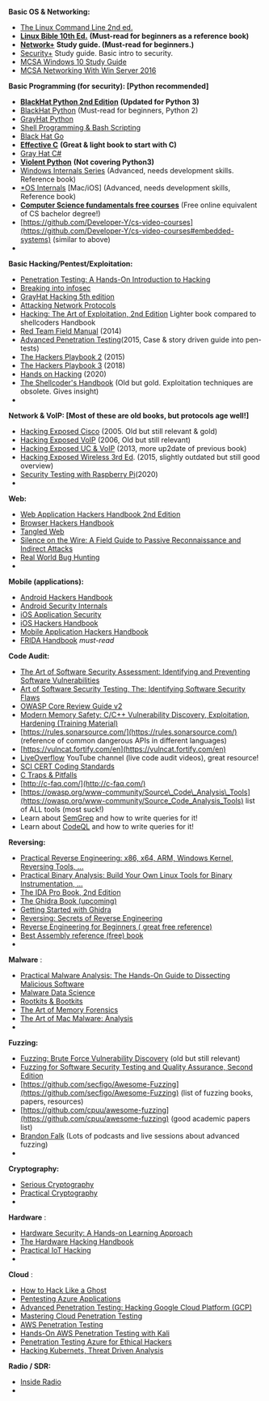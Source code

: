 **Basic OS &amp; Networking:**

- [The Linux Command Line 2nd ed.](https://nostarch.com/tlcl2)
- [**Linux Bible 10th Ed.**](https://www.amazon.com/Linux-Bible-Christopher-Negus-dp-1119578884/dp/1119578884/) **(Must-read for beginners as a reference book)**
- [**Network+**](https://www.amazon.com/CompTIA-Network-Guide-Sixth-N10-006-dp-0071848223/dp/0071848223/) **Study guide. (Must-read for beginners.)**
- [Security+](https://www.amazon.com/CompTIA-Security-Certification-Guide-SY0-601-dp-1260464008/dp/1260464008/) Study guide. Basic intro to security.
- [MCSA Windows 10 Study Guide](https://www.amazon.com/dp/1119384966/)
- [MCSA Networking With Win Server 2016](https://www.amazon.com/Exam-70-741-Networking-Windows-Server/dp/0735697426)

**Basic Programming (for security): [Python recommended]**

- [**BlackHat Python 2nd Edition**](https://nostarch.com/black-hat-python2E) **(Updated for Python 3)**
- [BlackHat Python](https://www.amazon.com/Black-Hat-Python-Programming-Pentesters/dp/1593275900) (Must-read for beginners, Python 2)
- [GrayHat Python](https://www.amazon.com/Gray-Hat-Python-Programming-Engineers-ebook/dp/B007V2DNEK/ref=sr_1_1?dchild=1&amp;keywords=grayhat+python&amp;qid=1585827699&amp;s=books&amp;sr=1-1)
- [Shell Programming &amp; Bash Scripting](https://www.amazon.co.jp/-/en/Robert-Collins/dp/1540637700)
- [Black Hat Go](https://www.amazon.com/Black-Hat-Go-Programming-Pentesters/dp/1593278659)
- [**Effective C**](https://www.amazon.com/Effective-Introduction-Professional-Robert-Seacord-ebook/dp/B0852NTB2H/) **(Great &amp; light book to start with C)**
- [Gray Hat C#](https://www.amazon.com/Gray-Hat-Creating-Automating-Security/dp/1593277598/)
- [**Violent Python**](https://www.amazon.com/Violent-Python-Cookbook-Penetration-Engineers/dp/1597499579) **(Not covering Python3)**
- [Windows Internals Series](https://docs.microsoft.com/en-us/sysinternals/learn/windows-internals) (Advanced, needs development skills. Reference book)
- [\*OS Internals](http://newosxbook.com/index.php) [Mac/iOS] (Advanced, needs development skills, Reference book)
- [**Computer Science fundamentals free courses**](https://github.com/ossu/computer-science) (Free online equivalent of CS bachelor degree!)
- [https://github.com/Developer-Y/cs-video-courses](https://github.com/Developer-Y/cs-video-courses#embedded-systems) (similar to above)
-

**Basic Hacking/Pentest/Exploitation:**

- [Penetration Testing: A Hands-On Introduction to Hacking](https://www.amazon.com/Penetration-Testing-Hands-Introduction-Hacking-ebook/dp/B00KME7GN8/ref=sr_1_1?dchild=1&amp;keywords=penetration+testing&amp;qid=1585823901&amp;s=books&amp;sr=1-1)
- [Breaking into infosec](https://leanpub.com/ltr101-breaking-into-infosec/)
- [GrayHat Hacking 5th edition](https://www.amazon.com/Gray-Hat-Hacking-Ethical-Handbook-ebook/dp/B07D3J9J4H/ref=sr_1_1?dchild=1&amp;keywords=grayhat+hacking&amp;qid=1585823933&amp;s=books&amp;sr=1-1)
- [Attacking Network Protocols](https://www.amazon.com/Attacking-Network-Protocols-Analysis-Exploitation/dp/1593277504/)
- [Hacking: The Art of Exploitation, 2nd Edition](https://www.amazon.com/Hacking-Art-Exploitation-Jon-Erickson/dp/1593271441) Lighter book compared to shellcoders Handbook
- [Red Team Field Manual](https://www.amazon.co.uk/dp/1494295504/) (2014)
- [Advanced Penetration Testing](https://www.amazon.co.uk/Advanced-Penetration-Testing-Hacking-Networks/dp/1119367689/)(2015, Case &amp; story driven guide into pen-tests)
- [The Hackers Playbook 2](https://www.amazon.co.uk/dp/1512214566/) (2015)
- [The Hackers Playbook 3](https://www.amazon.co.uk/Hacker-Playbook-Practical-Penetration-Testing/dp/1980901759/) (2018)
- [Hands on Hacking](https://www.wiley.com/en-se/Hands+on+Hacking-p-9781119561453) (2020)
- [The Shellcoder&#39;s Handbook](https://www.amazon.com/Shellcoders-Handbook-Discovering-Exploiting-Security/dp/047008023X) (Old but gold. Exploitation techniques are obsolete. Gives insight)
-

**Network &amp; VoIP: [Most of these are old books, but protocols age well!]**

- [Hacking Exposed Cisco](https://www.amazon.co.uk/Hacking-Exposed-Cisco-Networks-Solutions/dp/0072259175/) (2005. Old but still relevant &amp; gold)
- [Hacking Exposed VoIP](https://www.amazon.com/Hacking-Exposed-VoIP-Security-Solutions/dp/0072263644) (2006, Old but still relevant)
- [Hacking Exposed UC &amp; VoIP](https://www.amazon.com/Hacking-Exposed-Communications-Security-Solutions/dp/0071798765) (2013, more up2date of previous book)
- [Hacking Exposed Wireless 3rd Ed](https://www.amazon.com/Hacking-Exposed-Wireless-Third-Solutions/dp/0071827633/). (2015, slightly outdated but still good overview)
- [Security Testing with Raspberry Pi](https://www.amazon.com/dp/1072017679/ref=cm_sw_r_cp_apa_i_Kw3pFbQTX5HK7)(2020)
-

**Web:**

- [Web Application Hackers Handbook 2nd Edition](https://www.amazon.com/Web-Application-Hackers-Handbook-Exploiting-ebook/dp/B005LVQA9S/ref=sr_1_1?dchild=1&amp;keywords=web+application+hackers+handbook&amp;qid=1585824138&amp;s=books&amp;sr=1-1)
- [Browser Hackers Handbook](https://www.amazon.com/Browser-Hackers-Handbook-Wade-Alcorn/dp/1118662091/ref=dp_rm_title_3)
- [Tangled Web](https://www.amazon.com/Tangled-Web-Securing-Modern-Applications-ebook/dp/B006FZ3UNI/ref=sr_1_1?dchild=1&amp;keywords=tangled+web&amp;qid=1585825076&amp;s=books&amp;sr=1-1)
- [Silence on the Wire: A Field Guide to Passive Reconnaissance and Indirect Attacks](https://www.amazon.com/Silence-Wire-Passive-Reconnaissance-Indirect-ebook/dp/B008FRNHVY/ref=pd_sim_351_2/132-4739914-1656761?_encoding=UTF8&amp;pd_rd_i=B008FRNHVY&amp;pd_rd_r=7af4ed8e-205e-4c4a-9c88-f6d6ed0eae98&amp;pd_rd_w=5vNYV&amp;pd_rd_wg=ovx5d&amp;pf_rd_p=bab57536-7c8f-4781-a8ed-3e270b9cd303&amp;pf_rd_r=K3DE7F4PF83RP6FJWBPH&amp;psc=1&amp;refRID=K3DE7F4PF83RP6FJWBPH)
- [Real World Bug Hunting](https://www.amazon.com/Real-World-Bug-Hunting-Field-Hacking/dp/1593278616/)
-

**Mobile (applications):**

- [Android Hackers Handbook](https://www.amazon.com/Android-Hackers-Handbook-Joshua-Drake/dp/111860864X/ref=sr_1_5?dchild=1&amp;keywords=application+hackers+handbook&amp;qid=1585827784&amp;s=books&amp;sr=1-5)
- [Android Security Internals](https://www.amazon.com/Android-Security-Internals-Depth-Architecture-ebook/dp/B00P8DRZWA/ref=pd_sim_ebk_14_1/132-4739914-1656761?_encoding=UTF8&amp;pd_rd_i=B00P8DRZWA&amp;pd_rd_r=016875f9-bf64-4aae-8a21-2a34f792823b&amp;pd_rd_w=ousqy&amp;pd_rd_wg=BXMWR&amp;pf_rd_p=dc5f8131-4953-4e94-b701-14887e2f8999&amp;pf_rd_r=RE1XAMK6DS06W1BCY0PG&amp;psc=1&amp;refRID=RE1XAMK6DS06W1BCY0PG)
- [iOS Application Security](https://www.amazon.com/iOS-Application-Security-Definitive-Developers-ebook/dp/B01BLVZ3IK/ref=pd_sim_351_2/132-4739914-1656761?_encoding=UTF8&amp;pd_rd_i=B01BLVZ3IK&amp;pd_rd_r=afcdd8be-7855-420f-9674-81d3b711c430&amp;pd_rd_w=mO8bw&amp;pd_rd_wg=unNtf&amp;pf_rd_p=bab57536-7c8f-4781-a8ed-3e270b9cd303&amp;pf_rd_r=ATDGZE2ZYC3W7A5AFM3D&amp;psc=1&amp;refRID=ATDGZE2ZYC3W7A5AFM3D)
- [iOS Hackers Handbook](https://www.amazon.com/iOS-Hackers-Handbook-Charlie-Miller-ebook/dp/B00888KNL2/ref=pd_sim_ebk_14_2/132-4739914-1656761?_encoding=UTF8&amp;pd_rd_i=B00888KNL2&amp;pd_rd_r=016875f9-bf64-4aae-8a21-2a34f792823b&amp;pd_rd_w=ousqy&amp;pd_rd_wg=BXMWR&amp;pf_rd_p=dc5f8131-4953-4e94-b701-14887e2f8999&amp;pf_rd_r=RE1XAMK6DS06W1BCY0PG&amp;psc=1&amp;refRID=RE1XAMK6DS06W1BCY0PG)
- [Mobile Application Hackers Handbook](https://www.amazon.com/Mobile-Application-Hackers-Handbook/dp/1118958500/ref=dp_rm_img_1)
- [FRIDA Handbook](https://learnfrida.info/) *must-read*

**Code Audit:**

- [The Art of Software Security Assessment: Identifying and Preventing Software Vulnerabilities](https://www.amazon.com/Art-Software-Security-Assessment-Vulnerabilities-ebook/dp/B004XVIWU2/ref=sr_1_1?crid=1ILVYQ2YOZME8&amp;dchild=1&amp;keywords=art+of+software+security+assessment&amp;qid=1585821139&amp;s=digital-text&amp;sprefix=art+of+softwa%2Cdigital-text%2C225&amp;sr=1-1)
- [Art of Software Security Testing, The: Identifying Software Security Flaws](https://www.amazon.com/Art-Software-Security-Testing-Identifying/dp/0321304861)
- [OWASP Core Review Guide v2](https://www.owasp.org/images/5/53/OWASP_Code_Review_Guide_v2.pdf)
- [Modern Memory Safety: C/C++ Vulnerability Discovery, Exploitation, Hardening (Training Material)](https://github.com/struct/mms)
- [https://rules.sonarsource.com/](https://rules.sonarsource.com/) (reference of common dangerous APIs in different languages)
- [https://vulncat.fortify.com/en](https://vulncat.fortify.com/en)
- [LiveOverflow](https://www.youtube.com/c/LiveOverflowCTF) YouTube channel (live code audit videos), great resource!
- [SCI CERT Coding Standards](https://wiki.sei.cmu.edu/confluence/display/c/SEI+CERT+C+Coding+Standard)
- [C Traps &amp; Pitfalls](http://literateprogramming.com/ctraps.pdf)
- [http://c-faq.com/](http://c-faq.com/)
- [https://owasp.org/www-community/Source\_Code\_Analysis\_Tools](https://owasp.org/www-community/Source_Code_Analysis_Tools) list of ALL tools (most suck!)
- Learn about [SemGrep](https://semgrep.dev/docs/getting-started/) and how to write queries for it!
- Learn about [CodeQL](https://codeql.github.com/docs/codeql-cli/getting-started-with-the-codeql-cli/) and how to write queries for it!

**Reversing:**

- [Practical Reverse Engineering: x86, x64, ARM, Windows Kernel, Reversing Tools, ...](https://www.amazon.com/Practical-Reverse-Engineering-Reversing-Obfuscation-ebook/dp/B00IA22R2Y/ref=sr_1_3?dchild=1&amp;keywords=reverse+engineering&amp;qid=1585820697&amp;s=digital-text&amp;sr=1-3)
- [Practical Binary Analysis: Build Your Own Linux Tools for Binary Instrumentation, ...](https://www.amazon.com/Practical-Binary-Analysis-Instrumentation-Disassembly-ebook/dp/B07BPKWJVT/ref=pd_sim_351_4/132-4739914-1656761?_encoding=UTF8&amp;pd_rd_i=B07BPKWJVT&amp;pd_rd_r=b4ef5f2b-0d4d-444b-aa73-484e65182f24&amp;pd_rd_w=OCyY0&amp;pd_rd_wg=TQ21N&amp;pf_rd_p=bab57536-7c8f-4781-a8ed-3e270b9cd303&amp;pf_rd_r=7YY83Z4WY39XX05FDQ1W&amp;psc=1&amp;refRID=7YY83Z4WY39XX05FDQ1W)
- [The IDA Pro Book, 2nd Edition](https://www.amazon.com/IDA-Pro-Book-2nd-ebook/dp/B005EI84TM/ref=pd_sim_351_3/132-4739914-1656761?_encoding=UTF8&amp;pd_rd_i=B005EI84TM&amp;pd_rd_r=b4ef5f2b-0d4d-444b-aa73-484e65182f24&amp;pd_rd_w=OCyY0&amp;pd_rd_wg=TQ21N&amp;pf_rd_p=bab57536-7c8f-4781-a8ed-3e270b9cd303&amp;pf_rd_r=7YY83Z4WY39XX05FDQ1W&amp;psc=1&amp;refRID=7YY83Z4WY39XX05FDQ1W)
- [The Ghidra Book (upcoming)](https://nostarch.com/GhidraBook)
- [Getting Started with Ghidra](https://www.oreilly.com/library/view/getting-started-with/9781098115265/)
- [Reversing: Secrets of Reverse Engineering](https://www.amazon.com/Reversing-Secrets-Engineering-Eldad-Eilam-ebook/dp/B007032XZK/ref=pd_sim_351_3/132-4739914-1656761?_encoding=UTF8&amp;pd_rd_i=B007032XZK&amp;pd_rd_r=1a048edf-5ef5-4ccf-bd40-d04f2f57ffb3&amp;pd_rd_w=e437a&amp;pd_rd_wg=Myaz1&amp;pf_rd_p=bab57536-7c8f-4781-a8ed-3e270b9cd303&amp;pf_rd_r=ZC5VJ6NGVHJVN4BXY6JX&amp;psc=1&amp;refRID=ZC5VJ6NGVHJVN4BXY6JX)
- [Reverse Engineering for Beginners ( great free reference)](https://beginners.re/)
- [Best Assembly reference (free) book](http://www.plantation-productions.com/Webster/)
-

**Malware** :

- [Practical Malware Analysis: The Hands-On Guide to Dissecting Malicious Software](https://www.amazon.com/gp/product/1593272901/ref=dbs_a_def_rwt_bibl_vppi_i0)
- [Malware Data Science](https://www.amazon.com/Malware-Data-Science-Detection-Attribution-ebook/dp/B077X1V9SY/)
- [Rootkits &amp; Bootkits](https://www.amazon.com/Rootkits-Bootkits-Reversing-Malware-Generation-ebook/dp/B07P8J5HZJ/)
- [The Art of Memory Forensics](https://www.amazon.com/Art-Memory-Forensics-Detecting-Malware-ebook/dp/B00JUUZSQC/)
- [The Art of Mac Malware: Analysis](https://taomm.org/vol1/)
-

**Fuzzing:**

- [Fuzzing: Brute Force Vulnerability Discovery](https://www.amazon.com/Fuzzing-Brute-Force-Vulnerability-Discovery-ebook/dp/B0031AI0V2/ref=sr_1_1?dchild=1&amp;keywords=fuzzing&amp;qid=1585824686&amp;s=digital-text&amp;sr=1-1) (old but still relevant)
- [Fuzzing for Software Security Testing and Quality Assurance, Second Edition](https://www.amazon.com/Fuzzing-Software-Security-Testing-Assurance-ebook/dp/B07BHVSXNK/ref=sr_1_2?dchild=1&amp;keywords=fuzzing&amp;qid=1585824686&amp;s=digital-text&amp;sr=1-2)
- [https://github.com/secfigo/Awesome-Fuzzing](https://github.com/secfigo/Awesome-Fuzzing) (list of fuzzing books, papers, resources)
- [https://github.com/cpuu/awesome-fuzzing](https://github.com/cpuu/awesome-fuzzing) (good academic papers list)
- [Brandon Falk](https://twitter.com/gamozolabs) (Lots of podcasts and live sessions about advanced fuzzing)
-

**Cryptography:**

- [Serious Cryptography](https://www.amazon.com/Serious-Cryptography-Practical-Introduction-Encryption-ebook/dp/B0722MTGQV/ref=sr_1_1?dchild=1&amp;keywords=serious+cryptography&amp;qid=1585827498&amp;s=books&amp;sr=1-1)
- [Practical Cryptography](https://www.amazon.com/Practical-Cryptography-Niels-Ferguson/dp/0471223573/ref=sr_1_1?dchild=1&amp;keywords=practical+cryptography&amp;qid=1585827558&amp;s=books&amp;sr=1-1)
-

**Hardware** :

- [Hardware Security: A Hands-on Learning Approach](https://www.amazon.com/Hardware-Security-Hands-Learning-Approach-dp-0128124776/dp/0128124776/)
- [The Hardware Hacking Handbook](https://nostarch.com/hardwarehacking)
- [Practical IoT Hacking](https://www.amazon.com/Practical-IoT-Hacking-Fotios-Chantzis-ebook/dp/B085BVVSN6)
-

**Cloud** :

- [How to Hack Like a Ghost](https://www.amazon.com/dp/1718501269/)
- [Pentesting Azure Applications](https://www.amazon.com/Pentesting-Azure-Applications-Definitive-Deployments/dp/1593278632/)
- [Advanced Penetration Testing: Hacking Google Cloud Platform (GCP)](https://www.amazon.com/Advanced-Penetration-Testing-Hacking-Platform/dp/B08P1H4KLZ)
- [Mastering Cloud Penetration Testing](https://www.amazon.com/Mastering-Cloud-Penetration-Testing-Sehgal/dp/1786461234)
- [AWS Penetration Testing](https://www.amazon.com/AWS-Penetration-Testing-Beginners-Metasploit/dp/1839216921)
- [Hands-On AWS Penetration Testing with Kali](https://www.amazon.com/Hands-Penetration-Testing-Kali-Linux/dp/1789136725)
- [Penetration Testing Azure for Ethical Hackers](https://www.amazon.com/Penetration-Testing-Azure-Ethical-Hackers/dp/1839212934)
- [Hacking Kubernets, Threat Driven Analysis](https://www.amazon.com/Hacking-Kubernetes-Threat-Driven-Analysis-Defense/dp/1492081736)

**Radio / SDR:**

- [Inside Radio](https://www.amazon.com/Inside-Radio-Qing-Yang/dp/9811084467/)
-
